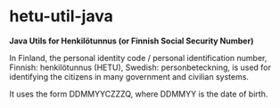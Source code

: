 # hetu-util-java

**Java Utils for Henkil&#246;tunnus (or Finnish Social Security Number)**

In Finland, the personal identity code / personal identification number,  Finnish: henkil&#246;tunnus (HETU), Swedish: personbeteckning, is used for identifying the citizens in many government and civilian systems.

It uses the form DDMMYYCZZZQ, where DDMMYY is the date of birth.
